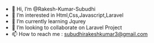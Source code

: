 - 👋 Hi, I’m @Rakesh-Kumar-Subudhi
- 👀 I’m interested in Html,Css,Javascript,Laravel
- 🌱 I’m currently learning Jqurey
- 💞️ I’m looking to collaborate on Laravel Project
- 📫 How to reach me : subudhirakeshkumar3@gmail.com

<!---
Rakesh-Kumar-Subudhi/Rakesh-Kumar-Subudhi is a ✨ special ✨ repository because its `README.md` (this file) appears on your GitHub profile.
You can click the Preview link to take a look at your changes.
--->
